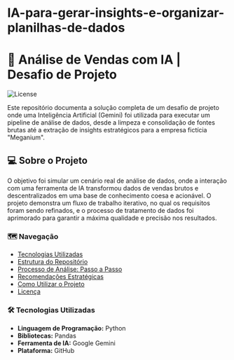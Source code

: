 # IA-para-gerar-insights-e-organizar-planilhas-de-dados

# 🚀 Análise de Vendas com IA | Desafio de Projeto

![License](https://img.shields.io/badge/license-MIT-blue.svg)

Este repositório documenta a solução completa de um desafio de projeto onde uma Inteligência Artificial (Gemini) foi utilizada para executar um pipeline de análise de dados, desde a limpeza e consolidação de fontes brutas até a extração de insights estratégicos para a empresa fictícia "Meganium".

## 💻 Sobre o Projeto

O objetivo foi simular um cenário real de análise de dados, onde a interação com uma ferramenta de IA transformou dados de vendas brutos e descentralizados em uma base de conhecimento coesa e acionável. O projeto demonstra um fluxo de trabalho iterativo, no qual os requisitos foram sendo refinados, e o processo de tratamento de dados foi aprimorado para garantir a máxima qualidade e precisão nos resultados.

### 🗺️ Navegação

* [Tecnologias Utilizadas](#tecnologias-utilizadas)
* [Estrutura do Repositório](#estrutura-do-repositório)
* [Processo de Análise: Passo a Passo](#processo-de-análise-passo-a-passo)
* [Recomendações Estratégicas](#recomendações-estratégicas)
* [Como Utilizar o Projeto](#como-utilizar-o-projeto)
* [Licença](#licença)

### 🛠️ Tecnologias Utilizadas

* **Linguagem de Programação:** Python
* **Bibliotecas:** Pandas
* **Ferramenta de IA:** Google Gemini
* **Plataforma:** GitHub

